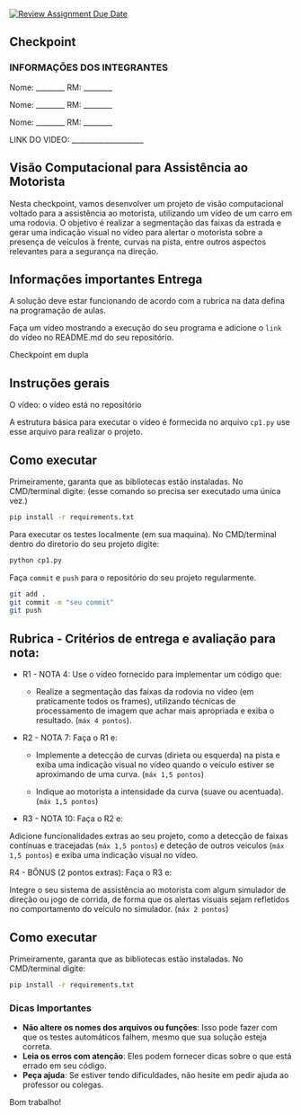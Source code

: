 [![Review Assignment Due Date](https://classroom.github.com/assets/deadline-readme-button-22041afd0340ce965d47ae6ef1cefeee28c7c493a6346c4f15d667ab976d596c.svg)](https://classroom.github.com/a/4x4sqhyD)
## Checkpoint

### INFORMAÇÕES DOS INTEGRANTES

Nome: ________ 
RM: ________

Nome: ________
RM: ________

Nome: ________
RM: ________

LINK DO VIDEO: ____________________

## Visão Computacional para Assistência ao Motorista

Nesta checkpoint, vamos desenvolver um projeto de visão computacional voltado para a assistência ao motorista, utilizando um vídeo de um carro em uma rodovia. O objetivo é realizar a segmentação das faixas da estrada e gerar uma indicação visual no vídeo para alertar o motorista sobre a presença de veículos à frente, curvas na pista, entre outros aspectos relevantes para a segurança na direção.

## Informações importantes Entrega

A solução deve estar funcionando de acordo com a rubrica na data defina na programação de aulas.

Faça um vídeo mostrando a execução do seu programa e adicione o `link` do vídeo no README.md do seu repositório.

Checkpoint em dupla

## Instruções gerais 

O vídeo: o vídeo está no repositório 

A estrutura básica para executar o vídeo é formecida no arquivo `cp1.py` use esse arquivo para realizar o projeto.

## Como executar 

Primeiramente, garanta que as bibliotecas estão instaladas. No CMD/terminal digite: (esse comando so precisa ser executado uma única vez.)

```bash
pip install -r requirements.txt
```

Para executar os testes localmente (em sua maquina). No CMD/terminal dentro do diretorio do seu projeto digite:

```bash
python cp1.py
``` 

Faça `commit` e `push` para o repositório do seu projeto regularmente.

```bash
git add .
git commit -m "seu commit"
git push
``` 



## Rubrica - Critérios de entrega e avaliação para nota:

- R1 - NOTA 4: Use o vídeo fornecido para implementar um código que:

    - Realize a segmentação das faixas da rodovia no vídeo (em praticamente todos os frames), utilizando técnicas de processamento de imagem que achar mais apropriada e exiba o resultado. (`máx 4 pontos`).

- R2 - NOTA 7: Faça o R1 e:

    - Implemente a detecção de curvas (dirieta ou esquerda) na pista e exiba uma indicação visual no vídeo quando o veículo estiver se aproximando de uma curva. (`máx 1,5 pontos`)

    - Indique ao motorista a intensidade da curva (suave ou acentuada). (`máx 1,5 pontos`)

- R3 - NOTA 10: Faça o R2 e:

Adicione funcionalidades extras ao seu projeto, como a detecção de faixas contínuas e tracejadas (`máx 1,5 pontos`) e deteção de outros veiculos (`máx 1,5 pontos`) e exiba uma indicação visual no vídeo.

R4 - BÔNUS (2 pontos extras): Faça o R3 e:

Integre o seu sistema de assistência ao motorista com algum simulador de direção ou jogo de corrida, de forma que os alertas visuais sejam refletidos no comportamento do veículo no simulador. (`máx 2 pontos`)


## Como executar 

Primeiramente, garanta que as bibliotecas estão instaladas. No CMD/terminal digite:

```bash
pip install -r requirements.txt
```



### Dicas Importantes

- **Não altere os nomes dos arquivos ou funções**: Isso pode fazer com que os testes automáticos falhem, mesmo que sua solução esteja correta.
- **Leia os erros com atenção**: Eles podem fornecer dicas sobre o que está errado em seu código.
- **Peça ajuda**: Se estiver tendo dificuldades, não hesite em pedir ajuda ao professor ou colegas.


Bom trabalho!
